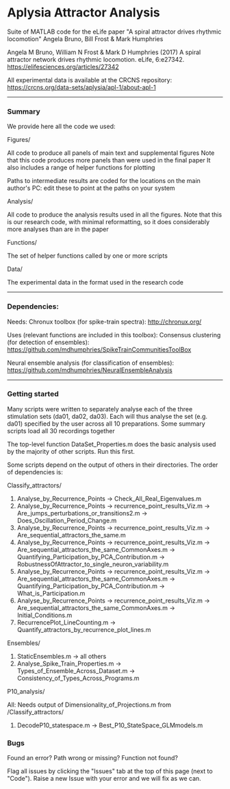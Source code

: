 Aplysia Attractor Analysis
============================

Suite of MATLAB code for the eLife paper
"A spiral attractor drives rhythmic locomotion"
Angela Bruno, Bill Frost & Mark Humphries

Angela M Bruno, William N Frost & Mark D Humphries (2017) A spiral attractor network drives rhythmic locomotion. eLife, 6:e27342. 
https://elifesciences.org/articles/27342

All experimental data is available at the CRCNS repository: https://crcns.org/data-sets/aplysia/apl-1/about-apl-1

---
### Summary

We provide here all the code we used:

Figures/

All code to produce all panels of main text and supplemental figures
Note that this code produces more panels than were used in the final paper
It also includes a range of helper functions for plotting

Paths to intermediate results are coded for the locations on the main author's PC:
edit these to point at the paths on your system

Analysis/

All code to produce the analysis results used in all the figures. 
Note that this is our research code, with minimal reformatting, so it does considerably more analyses than are in the paper

Functions/ 

The set of helper functions called by one or more scripts

Data/

The experimental data in the format used in the research code

---
### Dependencies:

Needs:
Chronux toolbox (for spike-train spectra): http://chronux.org/

Uses (relevant functions are included in this toolbox):
Consensus clustering (for detection of ensembles): https://github.com/mdhumphries/SpikeTrainCommunitiesToolBox

Neural ensemble analysis (for classification of ensembles): https://github.com/mdhumphries/NeuralEnsembleAnalysis

--- 

### Getting started

Many scripts were written to separately analyse each of the three stimulation sets (da01, da02, da03). Each will thus analyse the set (e.g. da01) specified by the user across all 10 preparations. 
Some summary scripts load all 30 recordings together 

The top-level function DataSet_Properties.m does the basic analysis used by the majority of other scripts. Run this first.

Some scripts depend on the output of others in their directories. The order of dependencies is:

Classify_attractors/
1. Analyse_by_Recurrence_Points -> Check_All_Real_Eigenvalues.m
2. Analyse_by_Recurrence_Points -> recurrence_point_results_Viz.m -> Are_jumps_perturbations_or_transitions2.m -> Does_Oscillation_Period_Change.m
3. Analyse_by_Recurrence_Points -> recurrence_point_results_Viz.m -> Are_sequential_attractors_the_same.m
4. Analyse_by_Recurrence_Points -> recurrence_point_results_Viz.m -> Are_sequential_attractors_the_same_CommonAxes.m -> Quantifying_Participation_by_PCA_Contribution.m -> RobustnessOfAttractor_to_single_neuron_variability.m
5. Analyse_by_Recurrence_Points -> recurrence_point_results_Viz.m -> Are_sequential_attractors_the_same_CommonAxes.m -> Quantifying_Participation_by_PCA_Contribution.m -> What_is_Participation.m
6. Analyse_by_Recurrence_Points -> recurrence_point_results_Viz.m -> Are_sequential_attractors_the_same_CommonAxes.m -> Initial_Conditions.m
7. RecurrencePlot_LineCounting.m -> Quantify_attractors_by_recurrence_plot_lines.m

Ensembles/
1. StaticEnsembles.m -> all others
2. Analyse_Spike_Train_Properties.m -> Types_of_Ensemble_Across_Dataset.m -> Consistency_of_Types_Across_Programs.m

P10_analysis/

All: Needs output of Dimensionality_of_Projections.m from /Classify_attractors/
1. DecodeP10_statespace.m -> Best_P10_StateSpace_GLMmodels.m

### Bugs

Found an error?
Path wrong or missing? 
Function not found?

Flag all issues by clicking the "Issues" tab at the top of this page (next to "Code"). Raise a new Issue with your error and we will fix as we can. 




